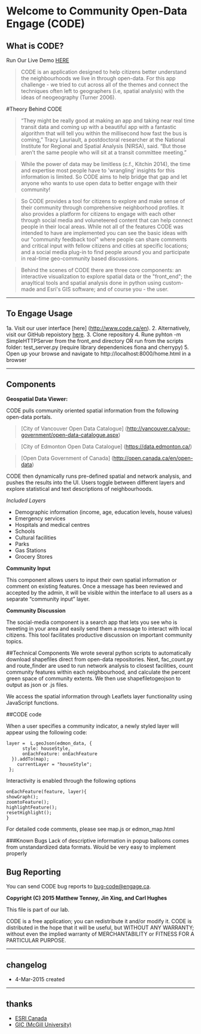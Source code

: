 # Welcome to Community Open-Data Engage (CODE)

## What is CODE?
Run Our Live Demo [HERE](http://www.esri.ca/en)

> CODE is an application designed to help citizens better understand the neighbourhoods we live in through open-data. For this app challenge - we tried to cut across all of the themes and connect the techniques often left to geographers (i.e, spatial analysis) with the ideas of neogeography (Turner 2006).   


#Theory Behind CODE
> “They might be really good at making an app and taking near real time transit data and coming up with a beautiful app with a fantastic algorithm that will tell you within the millisecond how fast the bus is coming,” Tracy Lauriault, a postdoctoral researcher at the National Institute for Regional and Spatial Analysis (NIRSA), said. “But those aren’t the same people who will sit at a transit committee meeting.”

> While the power of data may be limitless (c.f., Kitchin 2014), the time and expertise most people have to 'wrangling' insights for this information is limited. So CODE aims to help bridge that gap and let anyone who wants to use open data to better engage with their community! 

> So CODE provides a tool for citizens to explore and make sense of their community through comprehensive neighborhood profiles. It also provides a platform for citizens to engage with each other through social media and voluneteered content that can help connect people in their local areas. While not all of the features CODE was intended to have are implemented you can see the basic ideas with our "community feedback tool" where people can share comments and critical input with fellow citizens and cities at specific locations; and a social media plug-in to find people around you and participate in real-time geo-community based discussions.

> Behind the scenes of CODE there are three core components: an interactive visualization to explore spatial data or the "front_end"; the anayltical tools and spatial analysis done in python using custom-made and Esri's GIS software; and of course you - the user. 


----
## To Engage Usage
1a. Visit our user interface [here] (http://www.code.ca/en).
2. Alternatively, visit our GitHub repoistory [here](https://github.com/terratenney/super_secret).
3. Clone repository
4. Rune pyhton -m SimpleHTTPServer from the front_end directory OR run from the scripts folder: test_server.py (require library dependenices fiona and cherrypy) 
5. Open up your browse and navigate to http://localhost:8000/home.html in a browser 

----
## Components

**Geospatial Data Viewer:**

CODE pulls community oriented spatial information from the following open-data portals.

>[City of Vancouver Open Data Catalogue] (http://vancouver.ca/your-government/open-data-catalogue.aspx)

>[City of Edmonton Open Data Catalogue] (https://data.edmonton.ca/)

>[Open Data Government of Canada] (http://open.canada.ca/en/open-data)

CODE then dynamically runs pre-defined spatial and network analysis, and pushes the results into the UI. Users toggle between different layers and explore statistical and text descriptions of neighbourhoods.

*Included Layers*

* Demographic information (income, age, education levels, house values)
* Emergency services
* Hospitals and medical centres
* Schools
* Cultural facilities
* Parks
* Gas Stations
* Grocery Stores

**Community Input**

This component allows users to input their own spatial information or comment on existing features. Once a message has been reviewed and accepted by the admin, it will be visible within the interface to all users as a separate “community input” layer.

**Community Discussion**

The social-media component is a search app that lets you see who is tweeting in your area and easily send them a message to interact with local citizens. This tool facilitates productive discussion on important community topics.

##Technical Components
We wrote several python scripts to automatically download shapefiles direct from open-data repositories. Next, fac_count.py and route_finder are used to run network analysis to closest facilities, count community features within each neighbourhood, and calculate the percent green space of community extents. We then use shapefiletogeojson to output as json or .js files.

We access the spatial information through Leaflets layer functionality using JavaScript functions.

##CODE code

When a user specifies a community indicator, a newly styled layer will appear using the following code:

    layer =  L.geoJson(edmon_data, {
          style: houseStyle,
          onEachFeature: onEachFeature
      }).addTo(map);
        currentLayer = "houseStyle";
     };

Interactivity is enabled through the following options 
    
    onEachFeature(feature, layer){
    showGraph();
    zoomtoFeature();
    highlightFeature();
    resetHighlight();
    }

For detailed code comments, please see map.js or edmon_map.html

###Known Bugs
Lack of descriptive information in popup balloons comes from unstandardized data formats. Would be very easy to implement properly
   

## Bug Reporting

You can send CODE bug reports to <bug-code@engage.ca>.

**Copyright (C) 2015 Matthew Tenney, Jin Xing, and Carl Hughes**

This file is part of our lab.

CODE is a free application; you can redistribute it and/or modify it. CODE is distributed in the hope that it will be useful, but WITHOUT ANY
WARRANTY; without even the implied warranty of MERCHANTABILITY or FITNESS FOR
A PARTICULAR PURPOSE.

----
## changelog
* 4-Mar-2015 created

----
## thanks
* [ESRI Canada](http://www.esri.ca/en)
* [GIC (McGill University)](http://gic.geog.mcgill.ca/)
